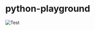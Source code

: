 # python-playground
![Test](https://github.com/LarsBergqvist/python_playground/actions/workflows/python-package.yml/badge.svg)
